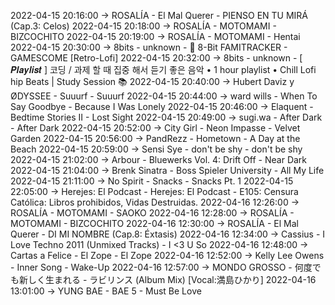2022-04-15 20:16:00 -> ROSALÍA - El Mal Querer - PIENSO EN TU MIRÁ (Cap.3: Celos)
2022-04-15 20:18:00 -> ROSALÍA - MOTOMAMI - BIZCOCHITO
2022-04-15 20:19:00 -> ROSALÍA - MOTOMAMI - Hentai
2022-04-15 20:30:00 -> 8bits - unknown - 🎵 8-Bit  FAMITRACKER - GAMESCOME  [Retro-Lofi]
2022-04-15 20:32:00 -> 8bits - unknown - [ 𝑷𝒍𝒂𝒚𝒍𝒊𝒔𝒕 ] 코딩 / 과제 할 때 집중 해서 듣기 좋은 음악 • 1 hour playlist • Chill Lofi hip Beats | Study Session 📚
2022-04-15 20:40:00 -> Hubert Daviz y ØDYSSEE - Suuurf - Suuurf
2022-04-15 20:44:00 -> ward wills - When To Say Goodbye - Because I Was Lonely
2022-04-15 20:46:00 -> Elaquent - Bedtime Stories II - Lost Sight
2022-04-15 20:49:00 -> sugi.wa - After Dark - After Dark
2022-04-15 20:52:00 -> City Girl - Neon Impasse - Velvet Garden
2022-04-15 20:56:00 -> PandRezz - Hometown - A Day at the Beach
2022-04-15 20:59:00 -> Sensi Sye - don't be shy - don't be shy
2022-04-15 21:02:00 -> Arbour - Bluewerks Vol. 4: Drift Off - Near Dark
2022-04-15 21:04:00 -> Brenk Sinatra - Boss Spieler University - All My Life
2022-04-15 21:11:00 -> No Spirit - Snacks - Snacks Pt. 1
2022-04-15 22:05:00 -> Herejes: El Podcast - Herejes: El Podcast - E105: Censura Católica: Libros prohibidos, Vidas Destruidas.
2022-04-16 12:26:00 -> ROSALÍA - MOTOMAMI - SAOKO
2022-04-16 12:28:00 -> ROSALÍA - MOTOMAMI - BIZCOCHITO
2022-04-16 12:30:00 -> ROSALÍA - El Mal Querer - DI MI NOMBRE (Cap.8: Éxtasis)
2022-04-16 12:34:00 -> Cassius - I Love Techno 2011 (Unmixed Tracks) - I <3 U So
2022-04-16 12:48:00 -> Cartas a Felice - El Zope - El Zope
2022-04-16 12:52:00 -> Kelly Lee Owens - Inner Song - Wake-Up
2022-04-16 12:57:00 -> MONDO GROSSO - 何度でも新しく生まれる - ラビリンス (Album Mix) [Vocal:満島ひかり]
2022-04-16 13:01:00 -> YUNG BAE - BAE 5 - Must Be Love
